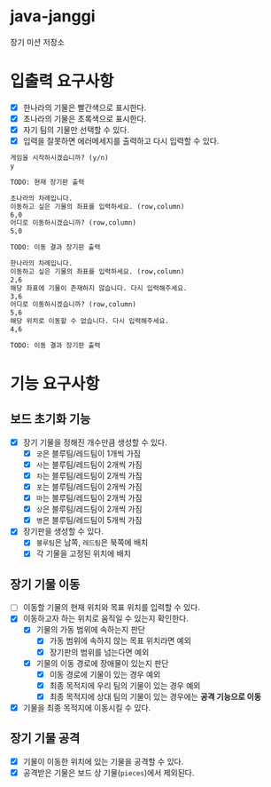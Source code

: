# java-janggi

장기 미션 저장소

# 입출력 요구사항

- [x] 한나라의 기물은 빨간색으로 표시한다.
- [x] 초나라의 기물은 초록색으로 표시한다.
- [x] 자기 팀의 기물만 선택할 수 있다.
- [x] 입력을 잘못하면 에러메세지를 출력하고 다시 입력할 수 있다.

```markdown
게임을 시작하시겠습니까? (y/n)
y

TODO: 현재 장기판 출력

초나라의 차례입니다.
이동하고 싶은 기물의 좌표를 입력하세요. (row,column)
6,0
어디로 이동하시겠습니까? (row,column)
5,0

TODO: 이동 결과 장기판 출력

한나라의 차례입니다.
이동하고 싶은 기물의 좌표를 입력하세요. (row,column)
2,6
해당 좌표에 기물이 존재하지 않습니다. 다시 입력해주세요.
3,6
어디로 이동하시겠습니까? (row,column)
5,6
해당 위치로 이동할 수 없습니다. 다시 입력해주세요.
4,6

TODO: 이동 결과 장기판 출력

```


# 기능 요구사항

## 보드 초기화 기능
- [x] 장기 기물을 정해진 개수만큼 생성할 수 있다.
  - [x] `궁`은 블루팀/레드팀이 1개씩 가짐
  - [x] `사`는 블루팀/레드팀이 2개씩 가짐
  - [x] `차`는 블루팀/레드팀이 2개씩 가짐
  - [x] `포`는 블루팀/레드팀이 2개씩 가짐
  - [x] `마`는 블루팀/레드팀이 2개씩 가짐
  - [x] `상`은 블루팀/레드팀이 2개씩 가짐
  - [x] `병`은 블루팀/레드팀이 5개씩 가짐
- [x] 장기판을 생성할 수 있다.
  - [x] `블루팀`은 남쪽, `레드팀`은 북쪽에 배치
  - [x] 각 기물을 고정된 위치에 배치

## 장기 기물 이동
- [ ] 이동할 기물의 현재 위치와 목표 위치를 입력할 수 있다.
- [x] 이동하고자 하는 위치로 움직일 수 있는지 확인한다.
  - [x] 기물의 가동 범위에 속하는지 판단
    - [x] 가동 범위에 속하지 않는 목표 위치라면 예외
    - [x] 장기판의 범위를 넘는다면 예외
  - [x] 기물의 이동 경로에 장애물이 있는지 판단
    - [x] 이동 경로에 기물이 있는 경우 예외
    - [x] 최종 목적지에 우리 팀의 기물이 있는 경우 예외
    - [x] 최종 목적지에 상대 팀의 기물이 있는 경우에는 **공격 기능으로 이동**
- [x] 기물을 최종 목적지에 이동시킬 수 있다.

## 장기 기물 공격
- [x] 기물이 이동한 위치에 있는 기물을 공격할 수 있다.
- [x] 공격받은 기물은 보드 상 기물(`pieces`)에서 제외된다.
